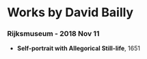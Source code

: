 # Works by David Bailly

### Rijksmuseum - 2018 Nov 11
- **Self-portrait with Allegorical Still-life**, 1651